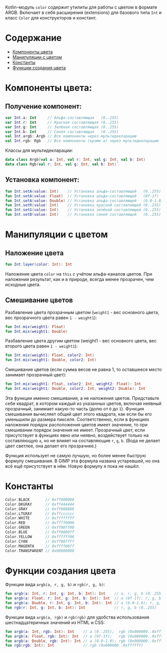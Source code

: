 Kotlin-модуль `color` содержит утилиты для работы с цветом в формате ARGB. Включает в себя расширения (extensions) для базового типа `Int` и класс `Color` для конструкторов и констант.

# Содержание
- [Компоненты цвета](#Компоненты-цвета)
- [Манипуляции с цветом](#Манипуляции-с-цветом)
- [Константы](#Константы)
- [Функции создания цвета](#Функции-создания-цвета)

# Компоненты цвета:

## Получение компонент:

```kotlin
var Int.a: Int     // Альфа-составляющая   (0..255)
var Int.r: Int     // Красная составляющая (0..255)
var Int.g: Int     // Зелёная составляющая (0..255)
var Int.b: Int     // Синяя составляющая   (0..255)
val Int.argb: Argb // Все компоненты через мультидекларацию
val Int.rgb: Rgb   // Все компоненты (кроме a) через мультидекларацию
```

Классы для мультидекларации:

```kotlin
data class Argb(val a: Int, val r: Int, val g: Int, val b: Int)
data class Rgb(val r: Int, val g: Int, val b: Int)`
```

## Установка компонент:

```kotlin
fun Int.setA(value: Int)    // Установка альфа-составляющей   (0..255)
fun Int.setA(value: Float)  // Установка альфа-составляющей   (0f-1f)
fun Int.setA(value: Double) // Установка альфа-составляющей   (0.0-1.0)
fun Int.setR(value: Int)    // Установка красной составляющей (0..255)
fun Int.setG(value: Int)    // Установка зелёной составляющей (0..255)
fun Int.setB(value: Int)    // Установка синей составляющей   (0..255)
```

# Манипуляции с цветом

## Наложение цвета

```kotlin
fun Int.layer(color: Int): Int
```

Наложение цвета `color` на `this` с учётом альфа-каналов цветов. При наложении результат, как и в природе, всегда менее прозрачен, чем исходные цвета.

## Смешивание цветов

Разбавление цвета прозрачным цветом (`weight1` - вес основного цвета, вес прозрачного цвета равен `1 - weight1`):

```kotlin
fun Int.mix(weight1: Float)
fun Int.mix(weight1: Double)
```

Разбавление цвета другим цветом (weight1 - вес основного цвета, вес второго цвета равен `1 - weight1`):

```kotlin
fun Int.mix(weight1: Float, color2: Int)
fun Int.mix(weight1: Double, color2: Int)
```

Смешивание цветов (если сумма весов не равна 1, то оставшееся место занимает прозрачный цвет):

```kotlin
fun Int.mix(weight1: Float, color2: Int, weight2: Float): Int
fun Int.mix(weight1: Double, color2: Int, weight2: Double): Int
```

Эта функции именно смешивания, а не наложения цветов. Представьте себе квадрат, в котором каждый из указанных цветов, включая неявный прозрачный, занимает какую-то часть (долю от `0` до `1`). Функция смешивания вычисляет общий цвет этого квадрата, как если бы его уменьшили до размера пикселя. Соответственно, если в функциях наложения порядок расположения цветов имеет значение, то при смешивании порядок значения не имеет. Прозрачный цвет, если присутствует в функциях явно или неявно, воздействует только на составляющую `a`, но не влияет на составляющие `r`, `g`, `b`. (Вода не делает цвет светлее, она делает его прозрачнее.)

Функция использует не самую лучшую, но более менее быструю формулу смешивания. В GIMP эта формула названа устаревшей, но она всё ещё присутствует в нём. Новую формулу я пока не нашёл.

# Константы

```kotlin
Color.BLACK       // 0xff000000
Color.DKGRAY      // 0xff444444
Color.GRAY        // 0xff888888
Color.LTGRAY      // 0xffcccccc
Color.WHITE       // 0xffffffff
Color.RED         // 0xffff0000
Color.GREEN       // 0xff00ff00
Color.BLUE        // 0xff0000ff
Color.YELLOW      // 0xffffff00
Color.CYAN        // 0xff00ffff
Color.MAGENTA     // 0xffff00ff
Color.TRANSPARENT // 0x00000000
```

# Функции создания цвета

Функции вида `argb(a, r, g, b)` и `rgb(r, g, b)`:

```kotlin
fun argb(a: Int, r: Int, g: Int, b: Int): Int    // a, r, g, b (0..255)
fun argb(a: Float, r: Int, g: Int, b: Int): Int  // a (0f-1f); r, g, b (0..255)
fun argb(a: Double, r: Int, g: Int, b: Int): Int // a (0.0-1.0); r, g, b (0..255)
fun rgb(r: Int, g: Int, b: Int): Int             // r, g, b (0..255)
```

Функции вида `argb(a, rgb)` и `rgb(rgb)` для удобства использования шестнадцатеричных значений из HTML и CSS:

```kotlin
fun argb(a: Int, rgb: Int): Int    // a (0..255);  rgb (0x000000..0xffffff)
fun argb(a: Float, rgb: Int): Int  // a (0f-1f);   rgb (0x000000..0xffffff)
fun argb(a: Double, rgb: Int): Int // a (0.0-1.0); rgb (0x000000..0xffffff)
fun rgb(rgb: Int): Int             // rgb (0x000000..0xffffff)
```
